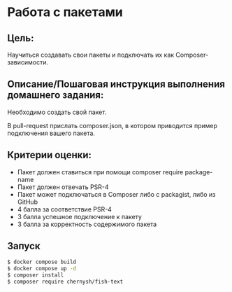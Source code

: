 # Работа с пакетами

## Цель:

Научиться создавать свои пакеты и подключать их как Composer-зависимости.

## Описание/Пошаговая инструкция выполнения домашнего задания:

Необходимо создать свой пакет.

В pull-request прислать composer.json, в котором приводится пример подключения вашего пакета.

## Критерии оценки:
 - Пакет должен ставиться при помощи composer require package-name
 - Пакет должен отвечать PSR-4
 - Пакет может подключаться в Composer либо с packagist, либо из GitHub
 - 4 балла за соответствие PSR-4
 - 3 балла успешное подключение к пакету
 - 3 балла за корректность содержимого пакета

## Запуск

```bash
$ docker compose build
$ docker compose up -d
$ composer install
$ composer require chernysh/fish-text
```